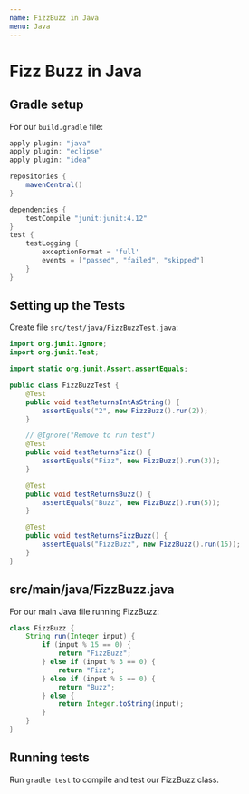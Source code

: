 ```yaml
---
name: FizzBuzz in Java
menu: Java
---
```


# Fizz Buzz in Java

## Gradle setup

For our `build.gradle` file:

```gradle
apply plugin: "java"
apply plugin: "eclipse"
apply plugin: "idea"

repositories {
    mavenCentral()
}

dependencies {
    testCompile "junit:junit:4.12"
}
test {
    testLogging {
        exceptionFormat = 'full'
        events = ["passed", "failed", "skipped"]
    }
}
```

## Setting up the Tests

Create file `src/test/java/FizzBuzzTest.java`:

```java
import org.junit.Ignore;
import org.junit.Test;

import static org.junit.Assert.assertEquals;

public class FizzBuzzTest {
    @Test
    public void testReturnsIntAsString() {
        assertEquals("2", new FizzBuzz().run(2));
    }

    // @Ignore("Remove to run test")
    @Test
    public void testReturnsFizz() {
        assertEquals("Fizz", new FizzBuzz().run(3));
    }

    @Test
    public void testReturnsBuzz() {
        assertEquals("Buzz", new FizzBuzz().run(5));
    }

    @Test
    public void testReturnsFizzBuzz() {
        assertEquals("FizzBuzz", new FizzBuzz().run(15));
    }
}
```

## src/main/java/FizzBuzz.java

For our main Java file running FizzBuzz:

```java
class FizzBuzz {
    String run(Integer input) {
        if (input % 15 == 0) {
            return "FizzBuzz";
        } else if (input % 3 == 0) {
            return "Fizz";
        } else if (input % 5 == 0) {
            return "Buzz";
        } else {
            return Integer.toString(input);
        }
    }
}
```

## Running tests

Run `gradle test` to compile and test our FizzBuzz class.
